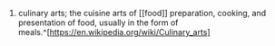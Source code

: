 1. culinary arts; the cuisine arts of [[food]] preparation, cooking, and presentation of food, usually in the form of meals.^[https://en.wikipedia.org/wiki/Culinary_arts]